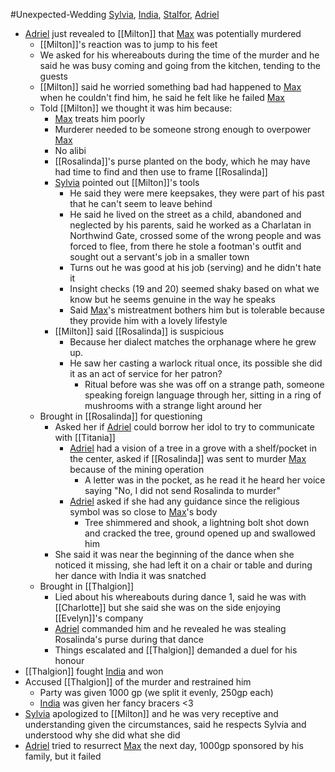 #Unexpected-Wedding 
[Sylvia](PCs/Past/Sylvia.md), [India](PCs/Current/India.md), [Stalfor](PCs/Current/Stalfor.md), [Adriel](PCs/Current/Adriel.md)

- [Adriel](PCs/Current/Adriel.md) just revealed to [[Milton]] that [Max](NPCs/Deceased/Max.md) was potentially murdered
	- [[Milton]]'s reaction was to jump to his feet
	- We asked for his whereabouts during the time of the murder and he said he was busy coming and going from the kitchen, tending to the guests
	- [[Milton]] said he worried something bad had happened to [Max](NPCs/Deceased/Max.md) when he couldn't find him, he said he felt like he failed [Max](NPCs/Deceased/Max.md)
	- Told [[Milton]] we thought it was him because:
		- [Max](NPCs/Deceased/Max.md) treats him poorly
		- Murderer needed to be someone strong enough to overpower [Max](NPCs/Deceased/Max.md)
		- No alibi
		- [[Rosalinda]]'s purse planted on the body, which he may have had time to find and then use to frame [[Rosalinda]]
		- [Sylvia](PCs/Past/Sylvia.md) pointed out [[Milton]]'s tools
			- He said they were mere keepsakes, they were part of his past that he can't seem to leave behind
			- He said he lived on the street as a child, abandoned and neglected by his parents, said he worked as a Charlatan in Northwind Gate, crossed some of the wrong people and was forced to flee, from there he stole a footman's outfit and sought out a servant's job in a smaller town
			- Turns out he was good at his job (serving) and he didn't hate it
			- Insight checks (19 and 20) seemed shaky based on what we know but he seems genuine in the way he speaks
			- Said [Max](NPCs/Deceased/Max.md)'s mistreatment bothers him but is tolerable because they provide him with a lovely lifestyle
		- [[Milton]] said [[Rosalinda]] is suspicious
			- Because her dialect matches the orphanage where he grew up. 
			- He saw her casting a warlock ritual once, its possible she did it as an act of service for her patron?
				- Ritual before was she was off on a strange path, someone speaking foreign language through her, sitting in a ring of mushrooms with a strange light around her
	- Brought in [[Rosalinda]] for questioning
		- Asked her if [Adriel](PCs/Current/Adriel.md) could borrow her idol to try to communicate with [[Titania]]
			- [Adriel](PCs/Current/Adriel.md) had a vision of a tree in a grove with a shelf/pocket in the center, asked if [[Rosalinda]] was sent to murder [Max](NPCs/Deceased/Max.md) because of the mining operation
				- A letter was in the pocket, as he read it he heard her voice saying "No, I did not send Rosalinda to murder"
			- [Adriel](PCs/Current/Adriel.md) asked if she had any guidance since the religious symbol was so close to [Max](NPCs/Deceased/Max.md)'s body
				- Tree shimmered and shook, a lightning bolt shot down and cracked the tree, ground opened up and swallowed him
		- She said it was near the beginning of the dance when she noticed it missing, she had left it on a chair or table and during her dance with India it was snatched
	- Brought in [[Thalgion]]
		- Lied about his whereabouts during dance 1, said he was with [[Charlotte]] but she said she was on the side enjoying [[Evelyn]]'s company
		- [Adriel](PCs/Current/Adriel.md) commanded him and he revealed he was stealing Rosalinda's purse during that dance
		- Things escalated and [[Thalgion]] demanded a duel for his honour
- [[Thalgion]] fought [India](PCs/Current/India.md) and won
- Accused [[Thalgion]] of the murder and restrained him
	- Party was given 1000 gp (we split it evenly, 250gp each)
	- [India](PCs/Current/India.md) was given her fancy bracers <3
- [Sylvia](PCs/Past/Sylvia.md) apologized to [[Milton]] and he was very receptive and understanding given the circumstances, said he respects Sylvia and understood why she did what she did
- [Adriel](PCs/Current/Adriel.md) tried to resurrect [Max](NPCs/Deceased/Max.md) the next day, 1000gp sponsored by his family, but it failed